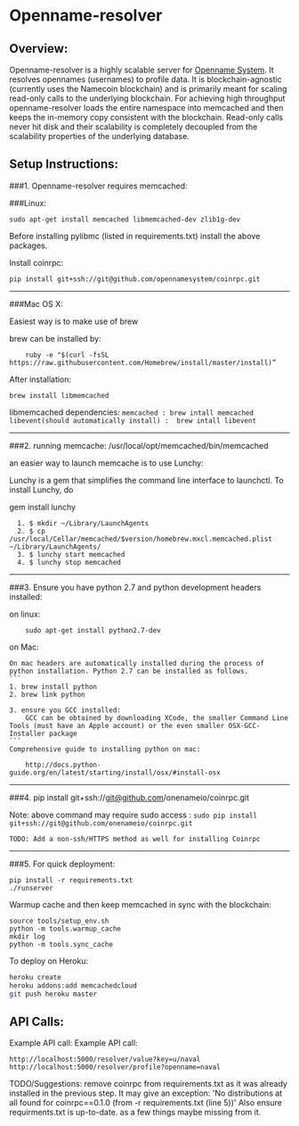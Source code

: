 Openname-resolver
=======

## Overview:

Openname-resolver is a highly scalable server for [Openname System](https://openname.org). It resolves opennames (usernames) to profile data. It is blockchain-agnostic (currently uses the Namecoin blockchain) and is primarily meant for scaling read-only calls to the underlying blockchain. For achieving high throughput openname-resolver loads the entire namespace into memcached and then keeps the in-memory copy consistent with the blockchain. Read-only calls never hit disk and their scalability is completely decoupled from the scalability properties of the underlying database.

## Setup Instructions:


###1. Openname-resolver requires memcached:

###Linux:
```
sudo apt-get install memcached libmemcached-dev zlib1g-dev
```

Before installing pylibmc (listed in requirements.txt) install the above packages.

Install coinrpc:
```
pip install git+ssh://git@github.com/opennamesystem/coinrpc.git
```

------------------------------------------------------------------
###Mac OS X:

Easiest way is to make use of brew

brew can  be installed by:
```
	ruby -e "$(curl -fsSL https://raw.githubusercontent.com/Homebrew/install/master/install)”
```
After installation:
```
brew install libmemcached
```
libmemcached dependencies: 
		```
		memcached : brew intall memcached 
		libevent(should automatically install) :  brew intall libevent 
		```

------------------------------------------------------------------
###2. running memcache:
/usr/local/opt/memcached/bin/memcached


an easier way to launch memcache is to use Lunchy:

Lunchy is a gem that simplifies the command line interface to launchctl. To install Lunchy, do

gem install lunchy
```
  1. $ mkdir ~/Library/LaunchAgents
  2. $ cp /usr/local/Cellar/memcached/$version/homebrew.mxcl.memcached.plist ~/Library/LaunchAgents/
  3. $ lunchy start memcached
  4. $ lunchy stop memcached
```

------------------------------------------------------------------
###3. Ensure you have python 2.7 and python development headers installed:

on linux:
```
	sudo apt-get install python2.7-dev
```

on Mac:
	
	On mac headers are automatically installed during the process of python installation. Python 2.7 can be installed as follows.
  	```
  	1. brew install python
    2. brew link python

    3. ensure you GCC installed:
    	GCC can be obtained by downloading XCode, the smaller Command Line Tools (must have an Apple account) or the even smaller OSX-GCC-Installer package
    ```
	Comprehensive guide to installing python on mac:
	
		http://docs.python-guide.org/en/latest/starting/install/osx/#install-osx



------------------------------------------------------------------

###4. pip install git+ssh://git@github.com/onenameio/coinrpc.git

Note: above command may require sudo access :
	```
	sudo pip install git+ssh://git@github.com/onenameio/coinrpc.git
	```

	TODO: Add a non-ssh/HTTPS method as well for installing Coinrpc

------------------------------------------------------------------
###5. For quick deployment:

```
pip install -r requirements.txt
./runserver
```

Warmup cache and then keep memcached in sync with the blockchain:

```
source tools/setup_env.sh
python -m tools.warmup_cache
mkdir log
python -m tools.sync_cache
```

To deploy on Heroku:

```bash
heroku create
heroku addons:add memcachedcloud
git push heroku master
```

## API Calls:


Example API call:
Example API call: 
```
http://localhost:5000/resolver/value?key=u/naval
http://localhost:5000/resolver/profile?openname=naval
```

TODO/Suggestions:
 remove coinrpc from requirements.txt as it was already installed in the previous step. 
 It may give an exception: 'No distributions at all found for coinrpc==0.1.0 (from -r requirements.txt (line 5))'
 Also ensure requirments.txt is up-to-date. as a few things maybe missing from it. 

